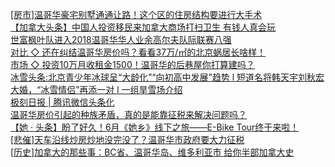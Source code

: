  
[[房市]温哥华豪宅别墅通通让路！这个区的住房结构要进行大手术](http://www.dianyue.me/archives/399/l68gke4gslpfrjeb/)  
[【加拿大头条】中国人投资移民来加拿大商场打扫卫生 有钱人真会玩](http://www.dianyue.me/archives/100/cjfqtrl8hpyiysrd/)  
[世富枫叶队进入2018温哥华华人业余高尔夫队际联赛八强](http://www.dianyue.me/archives/144/twfkp2hp89qye6oo/)  
[对比 ◇ 还在纠结温哥华房价吗？看看37万/㎡的北京蜗居长啥样！](http://www.dianyue.me/archives/456/ih2nk7u8ykooqwfv/)  
[市场 ◇  投资10万月收租金1500！温哥华的后巷屋你打算建吗？](http://www.dianyue.me/archives/456/79pjqmklq95zdb30/)  
[冰雪头条:北京青少年冰球呈“大龄化”“向初高中发展”趋势 l 短道名将韩天宇刘秋宏大婚，“冰雪情侣”再添一对 l 一组旱雪场介绍](http://www.dianyue.me/archives/144/3xxmikpve0r0itoa/)  
[极刻日报 | 腾讯微信头条化](http://www.dianyue.me/archives/480/35vg8w4dazhl9i6c/)  
[温哥华房价引起的种族矛盾，真的是能靠征税来解决问题吗？](http://www.dianyue.me/archives/136/nyedr0xl4lqcb0xu/)  
[【她 · 头条】盼了好久！6月《她乡》线下之旅——E-Bike Tour终于来啦！](http://www.dianyue.me/archives/720/cbxtxpxiegtq0a49/)  
[[悲催]天车沿线炒房炒地没完没了？温哥华市政府要大力征税](http://www.dianyue.me/archives/529/gosxudzsd6htetma/)  
[[历史]加拿大的那些事：BC省、温哥华岛、维多利亚市 给你半部加拿大史](http://www.dianyue.me/archives/485/afm25nbh0z7svux1/)